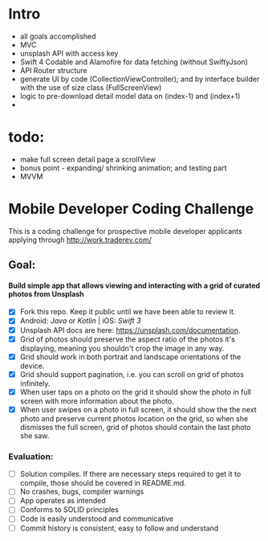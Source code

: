 # Intro

- all goals accomplished
- MVC
- unsplash API with access key
- Swift 4 Codable and Alamofire for data fetching  (without SwiftyJson)
- API Router structure
- generate UI by code (CollectionViewController); and by interface builder with the use of size class (FullScreenView)
- logic to pre-download detail model data on (index-1) and (index+1)
- 

# todo: 

- make full screen detail page a scrollView
- bonus point - expanding/ shrinking animation; and testing part
- MVVM



# Mobile Developer Coding Challenge

This is a coding challenge for prospective mobile developer applicants applying through http://work.traderev.com/

## Goal:

#### Build simple app that allows viewing and interacting with a grid of curated photos from Unsplash

- [x] Fork this repo. Keep it public until we have been able to review it.
- [x] Android: _Java_ or _Kotlin_ | iOS: _Swift 3_
- [x] Unsplash API docs are here: https://unsplash.com/documentation.
- [x] Grid of photos should preserve the aspect ratio of the photos it's displaying, meaning you shouldn't crop the image in any way.
- [x] Grid should work in both portrait and landscape orientations of the device.
- [x] Grid should support pagination, i.e. you can scroll on grid of photos infinitely.
- [x] When user taps on a photo on the grid it should show the photo in full screen with more information about the photo.
- [x] When user swipes on a photo in full screen, it should show the the next photo and preserve current photos location on the grid, so when she dismisses the full screen, grid of photos should contain the last photo she saw.

### Evaluation:
- [ ] Solution compiles. If there are necessary steps required to get it to compile, those should be covered in README.md.
- [ ] No crashes, bugs, compiler warnings
- [ ] App operates as intended
- [ ] Conforms to SOLID principles
- [ ] Code is easily understood and communicative
- [ ] Commit history is consistent, easy to follow and understand
